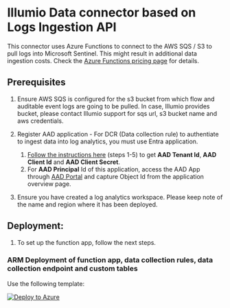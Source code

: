 # Illumio Data connector based on Logs Ingestion API

This connector uses Azure Functions to connect to the AWS SQS / S3 to pull logs into Microsoft Sentinel. 
This might result in additional data ingestion costs. Check the [Azure Functions pricing page](https://azure.microsoft.com/pricing/details/functions/) for details.

## Prerequisites

1. Ensure AWS SQS is configured for the s3 bucket from which flow and auditable event logs are going to be pulled. In case, Illumio provides bucket, please contact Illumio support for sqs url, s3 bucket name and aws credentials.

2. Register AAD application - For DCR (Data collection rule) to authentiate to ingest data into log analytics, you must use Entra application.
	1. [Follow the instructions here](https://learn.microsoft.com/en-us/azure/azure-monitor/logs/tutorial-logs-ingestion-portal#create-azure-ad-application) (steps 1-5) to get **AAD Tenant Id**, **AAD Client Id** and **AAD Client Secret**. 
	2. For **AAD Principal** Id of this application, access the AAD App through [AAD Portal](https://aad.portal.azure.com/#view/Microsoft_AAD_IAM/StartboardApplicationsMenuBlade/~/AppAppsPreview/menuId/) and capture Object Id from the application overview page.

3. Ensure you have created a log analytics workspace. Please keep note of the name and region where it has been deployed.

## Deployment:

1. To set up the function app, follow the next steps.


### ARM Deployment of function app, data collection rules, data collection endpoint and custom tables

Use the following template:

[![Deploy to Azure](https://aka.ms/deploytoazurebutton)](https://portal.azure.com/#create/Microsoft.Template/uri/https%3A%2F%2Fraw.githubusercontent.com%2Fillumio-shield%2FAzure-Sentinel%2FIllumio-Integration%2FSolutions%2FIllumioSaaS%2FData%2520Connectors%2Fazuredeploy_IllumioSaaS_FunctionApp.json/createUIDefinitionUri/https%3A%2F%2Fraw.githubusercontent.com%2Fillumio-shield%2FAzure-Sentinel%2FIllumio-Integration%2FSolutions%2FIllumioSaaS%2FData%2520Connectors%2FcreateUiDefinition.json) 

